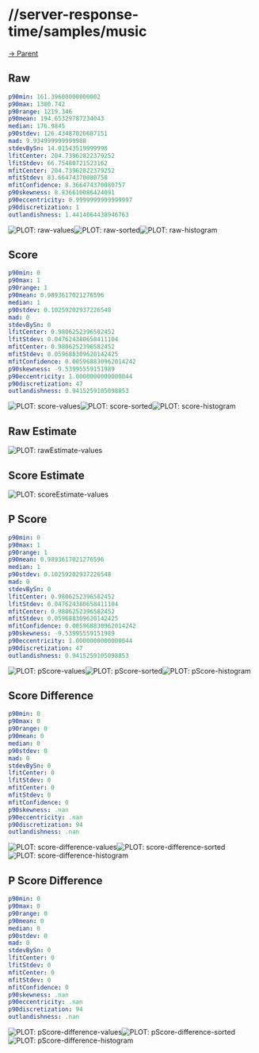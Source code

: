 
# //server-response-time/samples/music

[→ Parent](../..)


## Raw


```yaml
p90min: 161.39600000000002
p90max: 1380.742
p90range: 1219.346
p90mean: 194.65329787234043
median: 176.9845
p90stdev: 126.43487026687151
mad: 9.934999999999988
stdevBySn: 14.01543519999998
lfitCenter: 204.73962822379252
lfitStdev: 66.75480721523162
mfitCenter: 204.73962822379252
mfitStdev: 83.66474370080758
mfitConfidence: 8.366474370080757
p90skewness: 8.836610086424091
p90eccentricity: 0.9999999999999997
p90discretization: 1
outlandishness: 1.4414064438946763

```

![PLOT: raw-values](./raw/values.svg)![PLOT: raw-sorted](./raw/sorted.svg)![PLOT: raw-histogram](./raw/histogram.svg)
## Score


```yaml
p90min: 0
p90max: 1
p90range: 1
p90mean: 0.9893617021276596
median: 1
p90stdev: 0.10259202937226548
mad: 0
stdevBySn: 0
lfitCenter: 0.9806252396582452
lfitStdev: 0.047624380658411104
mfitCenter: 0.9806252396582452
mfitStdev: 0.059688309620142425
mfitConfidence: 0.005968830962014242
p90skewness: -9.53995559151989
p90eccentricity: 1.0000000000000044
p90discretization: 47
outlandishness: 0.9415259105098853

```

![PLOT: score-values](./score/values.svg)![PLOT: score-sorted](./score/sorted.svg)![PLOT: score-histogram](./score/histogram.svg)
## Raw Estimate

![PLOT: rawEstimate-values](./rawEstimate/values.svg)
## Score Estimate

![PLOT: scoreEstimate-values](./scoreEstimate/values.svg)
## P Score


```yaml
p90min: 0
p90max: 1
p90range: 1
p90mean: 0.9893617021276596
median: 1
p90stdev: 0.10259202937226548
mad: 0
stdevBySn: 0
lfitCenter: 0.9806252396582452
lfitStdev: 0.047624380658411104
mfitCenter: 0.9806252396582452
mfitStdev: 0.059688309620142425
mfitConfidence: 0.005968830962014242
p90skewness: -9.53995559151989
p90eccentricity: 1.0000000000000044
p90discretization: 47
outlandishness: 0.9415259105098853

```

![PLOT: pScore-values](./pScore/values.svg)![PLOT: pScore-sorted](./pScore/sorted.svg)![PLOT: pScore-histogram](./pScore/histogram.svg)
## Score Difference


```yaml
p90min: 0
p90max: 0
p90range: 0
p90mean: 0
median: 0
p90stdev: 0
mad: 0
stdevBySn: 0
lfitCenter: 0
lfitStdev: 0
mfitCenter: 0
mfitStdev: 0
mfitConfidence: 0
p90skewness: .nan
p90eccentricity: .nan
p90discretization: 94
outlandishness: .nan

```

![PLOT: score-difference-values](./score-difference/values.svg)![PLOT: score-difference-sorted](./score-difference/sorted.svg)![PLOT: score-difference-histogram](./score-difference/histogram.svg)
## P Score Difference


```yaml
p90min: 0
p90max: 0
p90range: 0
p90mean: 0
median: 0
p90stdev: 0
mad: 0
stdevBySn: 0
lfitCenter: 0
lfitStdev: 0
mfitCenter: 0
mfitStdev: 0
mfitConfidence: 0
p90skewness: .nan
p90eccentricity: .nan
p90discretization: 94
outlandishness: .nan

```

![PLOT: pScore-difference-values](./pScore-difference/values.svg)![PLOT: pScore-difference-sorted](./pScore-difference/sorted.svg)![PLOT: pScore-difference-histogram](./pScore-difference/histogram.svg)